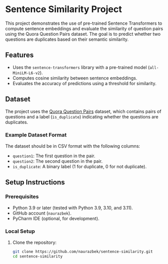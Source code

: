 # Sentence Similarity Project

This project demonstrates the use of pre-trained Sentence Transformers to compute sentence embeddings and evaluate the similarity of question pairs using the Quora Question Pairs dataset. The goal is to predict whether two questions are duplicates based on their semantic similarity.

## Features
- Uses the `sentence-transformers` library with a pre-trained model (`all-MiniLM-L6-v2`).
- Computes cosine similarity between sentence embeddings.
- Evaluates the accuracy of predictions using a threshold for similarity.

## Dataset
The project uses the [Quora Question Pairs](https://www.kaggle.com/competitions/quora-question-pairs) dataset, which contains pairs of questions and a label (`is_duplicate`) indicating whether the questions are duplicates.

### Example Dataset Format
The dataset should be in CSV format with the following columns:
- `question1`: The first question in the pair.
- `question2`: The second question in the pair.
- `is_duplicate`: A binary label (1 for duplicate, 0 for not duplicate).

## Setup Instructions

### Prerequisites
- Python 3.9 or later (tested with Python 3.9, 3.10, and 3.11).
- GitHub account (`naurazbek`).
- PyCharm IDE (optional, for development).

### Local Setup
1. Clone the repository:
   ```bash
   git clone https://github.com/naurazbek/sentence-similarity.git
   cd sentence-similarity
